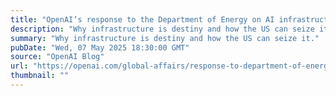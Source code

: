 ```yaml
---
title: "OpenAI’s response to the Department of Energy on AI infrastructure"
description: "Why infrastructure is destiny and how the US can seize it."
summary: "Why infrastructure is destiny and how the US can seize it."
pubDate: "Wed, 07 May 2025 18:30:00 GMT"
source: "OpenAI Blog"
url: "https://openai.com/global-affairs/response-to-department-of-energy"
thumbnail: ""
---
```


